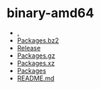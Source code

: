 binary-amd64
========================

- [.](.)
- [Packages.bz2](Packages.bz2)
- [Release](Release)
- [Packages.gz](Packages.gz)
- [Packages.xz](Packages.xz)
- [Packages](Packages)
- [README.md](README.md)
